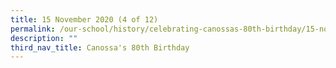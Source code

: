 ```yaml
---
title: 15 November 2020 (4 of 12)
permalink: /our-school/history/celebrating-canossas-80th-birthday/15-november-2020-4-of-12
description: ""
third_nav_title: Canossa's 80th Birthday
---
```

